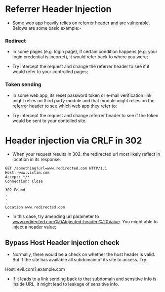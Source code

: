 # Referrer Header Injection

- Some web app heavily relies on referrer header and are vulnerable. Belows are some basic example:-

### Redirect

- In some pages (e.g. login page), if certain condition happens (e.g. your login credential is incorret), it would refer back to where you were;

- Try intercept the request and change the referrer header to see if it would refer to your controlled pages;

### Token sending

- In some web app, its reset password token or e-mail verification link might relies on third party module and that module might relies on the referrer header to see which web app they refer to:

- Try intercept the request and change referrer header to see if the token would be sent to your contolled site.

# Header injection via CRLF in 302

- When your request results in 302. the redirected url most likely reflect in location in its response:

```
GET /something?url=www.redirected.com HTTP/1.1
Host: www.victim.com
Accept: */*
Connection: Close
```
```
302 Found
.
.
.
Location:www.redirected.com
```
- In this case, try amending url parameter to www.redirected.com%0AInjected-header:%20Value. You might able to inject a header value;

## Bypass Host Header injection check

- Normally, there would be a check on whether the host header is valid. But if the site has available all subdomain of its site to access. Try:

Host: evil.com?.example.com

- If it leads to a link sending back to that subdomain and sensitive info is inside URL, it might lead to leakage of sensitive info. 


